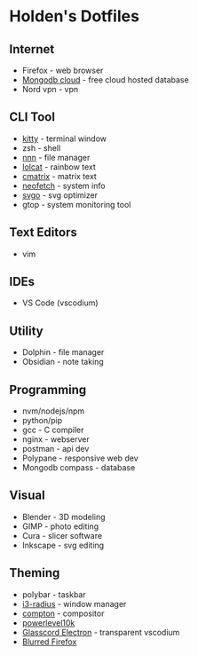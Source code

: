 # Holden's Dotfiles

## Internet

- Firefox - web browser
- [Mongodb cloud](https://account.mongodb.com/account/login) - free cloud hosted database
- Nord vpn - vpn

## CLI Tool

- [kitty](https://sw.kovidgoyal.net/kitty/) - terminal window
- zsh - shell
- [nnn](https://github.com/jarun/nnn) - file manager
- [lolcat](https://github.com/busyloop/lolcat) - rainbow text
- [cmatrix](https://github.com/abishekvashok/cmatrix) - matrix text
- [neofetch](https://github.com/dylanaraps/neofetch) - system info
- [svgo](https://github.com/svg/svgo) - svg optimizer
- gtop - system monitoring tool

## Text Editors

- vim

## IDEs

- VS Code (vscodium)

## Utility

- Dolphin - file manager
- Obsidian - note taking

## Programming

- nvm/nodejs/npm
- python/pip
- gcc - C compiler
- nginx - webserver
- postman - api dev
- Polypane - responsive web dev
- Mongodb compass - database

## Visual

- Blender - 3D modeling
- GIMP - photo editing
- Cura - slicer software
- Inkscape - svg editing

## Theming

- polybar - taskbar
- [i3-radius](https://github.com/terroo/i3-radius) - window manager
- [compton](https://github.com/GabrielTenma/compton-kawase-blur) - compositor
- [powerlevel10k](https://github.com/romkatv/powerlevel10k)
- [Glasscord Electron](https://github.com/AryToNeX/Glasscord) - transparent vscodium
- [Blurred Firefox](https://github.com/manilarome/blurredfox)

